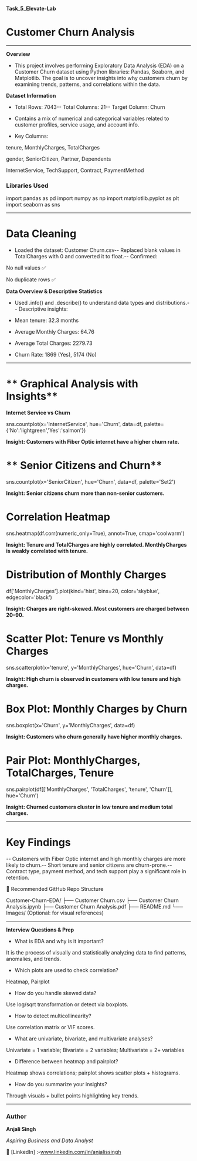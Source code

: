 **Task_5_Elevate-Lab**

# **Customer Churn Analysis**

---

 **Overview**

- This project involves performing Exploratory Data Analysis (EDA) on a Customer Churn dataset using Python libraries: Pandas, Seaborn, and Matplotlib. The goal is to uncover insights into why customers churn by examining trends, patterns, and correlations within the data.


 **Dataset Information**

- Total Rows: 7043-- Total Columns: 21-- Target Column: Churn

- Contains a mix of numerical and categorical variables related to customer profiles, service usage, and account info.

- Key Columns:

tenure, MonthlyCharges, TotalCharges

gender, SeniorCitizen, Partner, Dependents

InternetService, TechSupport, Contract, PaymentMethod

### **Libraries Used**

import pandas as pd
import numpy as np
import matplotlib.pyplot as plt
import seaborn as sns

---

# **Data Cleaning**

- Loaded the dataset: Customer Churn.csv-- Replaced blank values in TotalCharges with 0 and converted it to float.-- Confirmed:

No null values ✅

No duplicate rows ✅

**Data Overview & Descriptive Statistics**

- Used .info() and .describe() to understand data types and distributions.-- Descriptive insights:

- Mean tenure: 32.3 months

- Average Monthly Charges: 64.76

- Average Total Charges: 2279.73

- Churn Rate: 1869 (Yes), 5174 (No)

---

# ** Graphical Analysis with Insights**

 **Internet Service vs Churn**

sns.countplot(x='InternetService', hue='Churn', data=df, palette={'No':'lightgreen','Yes':'salmon'})

  **Insight: Customers with Fiber Optic internet have a higher churn rate.**
  

# ** Senior Citizens and Churn**

sns.countplot(x='SeniorCitizen', hue='Churn', data=df, palette='Set2')

**Insight: Senior citizens churn more than non-senior customers.**


# **Correlation Heatmap**

sns.heatmap(df.corr(numeric_only=True), annot=True, cmap='coolwarm')

 **Insight: Tenure and TotalCharges are highly correlated. MonthlyCharges is weakly correlated with tenure.**
 

# **Distribution of Monthly Charges**

df['MonthlyCharges'].plot(kind='hist', bins=20, color='skyblue', edgecolor='black')

 **Insight: Charges are right-skewed. Most customers are charged between 20–90.**
 

# **Scatter Plot: Tenure vs Monthly Charges**

sns.scatterplot(x='tenure', y='MonthlyCharges', hue='Churn', data=df)

 **Insight: High churn is observed in customers with low tenure and high charges.**
 

# **Box Plot: Monthly Charges by Churn**

sns.boxplot(x='Churn', y='MonthlyCharges', data=df)

 **Insight: Customers who churn generally have higher monthly charges.**
 

# **Pair Plot: MonthlyCharges, TotalCharges, Tenure**

sns.pairplot(df[['MonthlyCharges', 'TotalCharges', 'tenure', 'Churn']], hue='Churn')

 **Insight: Churned customers cluster in low tenure and medium total charges.**

 ---

# **Key Findings**

-- Customers with Fiber Optic internet and high monthly charges are more likely to churn.-- Short tenure and senior citizens are churn-prone.-- Contract type, payment method, and tech support play a significant role in retention.

📂 Recommended GitHub Repo Structure

Customer-Churn-EDA/
├── Customer Churn.csv
├── Customer Churn Analysis.ipynb
├── Customer Churn Analysis.pdf
├── README.md
└── Images/ (Optional: for visual references)


---


 **Interview Questions & Prep**

-  What is EDA and why is it important?

It is the process of visually and statistically analyzing data to find patterns, anomalies, and trends.

- Which plots are used to check correlation?

Heatmap, Pairplot

-  How do you handle skewed data?

Use log/sqrt transformation or detect via boxplots.

- How to detect multicollinearity?

Use correlation matrix or VIF scores.

- What are univariate, bivariate, and multivariate analyses?

Univariate = 1 variable; Bivariate = 2 variables; Multivariate = 2+ variables

- Difference between heatmap and pairplot?

Heatmap shows correlations; pairplot shows scatter plots + histograms.

- How do you summarize your insights?

Through visuals + bullet points highlighting key trends.

---


### **Author**

**Anjali Singh**  

_Aspiring Business and Data Analyst_ 

🔗 [LinkedIn] :-www.linkedin.com/in/anjalissingh 

